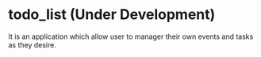 # todo_list (Under Development)
It is an application which allow user to manager their own events and tasks as they desire. 
